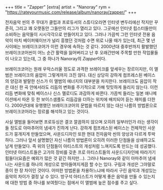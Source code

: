 +++
title = "Zapper"
[extra]
artist = "Nanoray"
rym = "https://rateyourmusic.com/release/album/nanoray/zapper/"
+++

전자음악 씬의 주 무대가 클럽과 프로듀서의 스튜디오라면 인터넷 변두리에선 작지만 꾸준히, 그리고 꽤 오랫동안 그들만의
리그가 열리고 있다. 그곳에선 인터넷 힙스터들만이 소비하는 음악들이 시시각각으로 만들어지고 있다. 그러나 가끔씩 그런
인터넷 전용 음악이 마치 베이퍼웨이브가 널리 흥했던 것처럼 수면 위로 나올 때가 있는데, 최근 몇 년 사이에는
브레이크코어가 이런 경우에 속하는 것 같다. 2000년대 중후반까지 활발했던 브레이크코어씬이 어느 순간 활력을 잃어버리고 난
후 오래간만에 주목할 만한 작업물들이 나오고 있는데, 그 중 하나가 Nanoray의 *Zapper*이다.

브레이크코어는 원래 우악스러울 정도로 과격한 브레이크를 앞세우는 장르이지만, 이 앨범은 브레이크의 음압이 그렇게까지
크진 않다. 대신 상당히 강하게 컴프레스된 베이스의 양감과 발랄한 신스가 이 앨범의 에너지의 대부분을 차지한다. 브레이크도
음압이 작은 대신 한 곡 안에서라도 리듬의 변화를 주기적으로 가해 밋밋하게 들리지 않는다. 이런 리듬 변화에 맞춰 베이스나
신스 멜로디도 과감하게 바뀐다. 가끔씩 들리는 일본 애니메이션에서 따온 듯 한 보이스샘플도 리듬감을 더하는 위치에
배치되어 듣는 재미를 더한다. 2000년대에 유행했던 브레이크코어의 문법을 따르지 않는 대신 나름의 방법론으로
브레이크코어라는 장르를 해석하고 있는 것이다.

사실 앨범을 들어보면 프로듀싱은 결코 깔끔하지 않으며 오히려 일부러인가 라는 생각이 들 정도로 아마추어의 냄새가 진하게
난다. 강하게 컴프레스된 베이스는 전체적인 사운드가 뭉개지게 만들었으며, 사운드디자인 또한 현대 전자음악 씬의 양상과
다르게 투박하다. 그러나 앞서 설명했던 자신 나름의 방법론이 오히려 이러한 단점들을 상쇄하고도 남게 만들었다. 즉 위의
단점들이 아티스트의 개성처럼 느껴지도록 만드는 데 성공했다. 인터넷 아티스트들은 고가의 장비를 갖춘 프로 아티스트들의
사운드디자인에 따라가기 힘들다(요즘은 예외가 많은 것 같긴 하지만...). 그러나 Nanoray와 같이 아마추어 냄새나는 사운드를
하나의 개성으로 받아들여지게끔 할 수는 있다. 구림과 개성은 그야말로 종이 한 장 차이인 것이다. 어떠한 방법론을
차용하느냐에 따라서 구린 음악과 개성있는 음악의 차이가 결정 날 수 있다. 방구석 아티스트가 어떻게 좋은 음악을 만들 수
있는지에 대한 방법 중 하나를 보여줬다는 점에서 이 앨범에 높은 점수를 주고 싶다.
